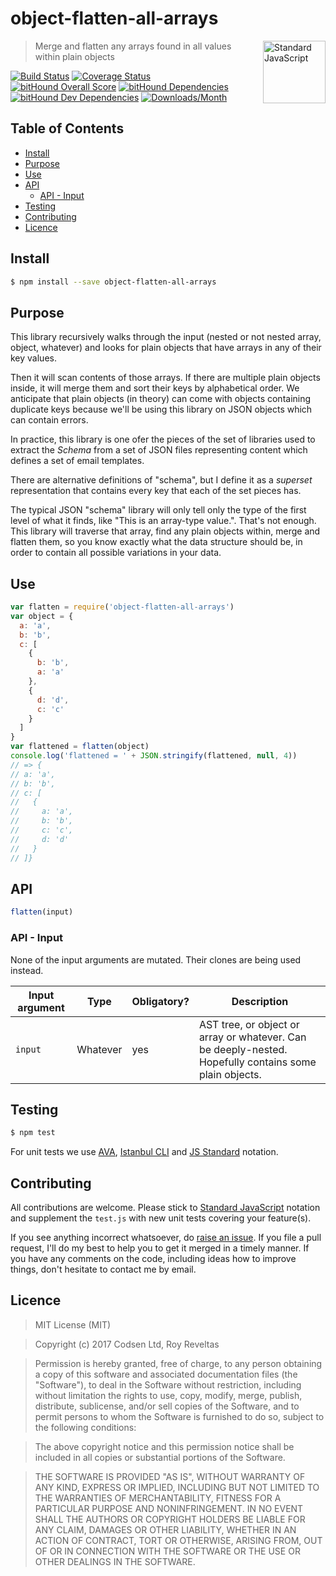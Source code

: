 # object-flatten-all-arrays

<a href="https://github.com/feross/standard" style="float: right; padding: 0 0 20px 20px;"><img src="https://cdn.rawgit.com/feross/standard/master/sticker.svg" alt="Standard JavaScript" width="100" align="right"></a>

> Merge and flatten any arrays found in all values within plain objects

[![Build Status][travis-img]][travis-url]
[![Coverage Status][cov-img]][cov-url]
[![bitHound Overall Score][overall-img]][overall-url]
[![bitHound Dependencies][deps-img]][deps-url]
[![bitHound Dev Dependencies][dev-img]][dev-url]
[![Downloads/Month][downloads-img]][downloads-url]

## Table of Contents

<!-- START doctoc generated TOC please keep comment here to allow auto update -->
<!-- DON'T EDIT THIS SECTION, INSTEAD RE-RUN doctoc TO UPDATE -->


- [Install](#install)
- [Purpose](#purpose)
- [Use](#use)
- [API](#api)
  - [API - Input](#api---input)
- [Testing](#testing)
- [Contributing](#contributing)
- [Licence](#licence)

<!-- END doctoc generated TOC please keep comment here to allow auto update -->

## Install

```sh
$ npm install --save object-flatten-all-arrays
```

## Purpose

This library recursively walks through the input (nested or not nested array, object, whatever) and looks for plain objects that have arrays in any of their key values.

Then it will scan contents of those arrays. If there are multiple plain objects inside, it will merge them and sort their keys by alphabetical order. We anticipate that plain objects (in theory) can come with objects containing duplicate keys because we'll be using this library on JSON objects which can contain errors.

In practice, this library is one ofer the pieces of the set of libraries used to extract the _Schema_ from a set of JSON files representing content which defines a set of email templates.

There are alternative definitions of "schema", but I define it as a _superset_ representation that contains every key that each of the set pieces has.

The typical JSON "schema" library will only tell only the type of the first level of what it finds, like "This is an array-type value.". That's not enough. This library will traverse that array, find any plain objects within, merge and flatten them, so you know exactly what the data structure should be, in order to contain all possible variations in your data.

## Use

```js
var flatten = require('object-flatten-all-arrays')
var object = {
  a: 'a',
  b: 'b',
  c: [
    {
      b: 'b',
      a: 'a'
    },
    {
      d: 'd',
      c: 'c'
    }
  ]
}
var flattened = flatten(object)
console.log('flattened = ' + JSON.stringify(flattened, null, 4))
// => {
// a: 'a',
// b: 'b',
// c: [
//   {
//     a: 'a',
//     b: 'b',
//     c: 'c',
//     d: 'd'
//   }
// ]}
```



## API

```js
flatten(input)
```

### API - Input

None of the input arguments are mutated. Their clones are being used instead.

Input argument           | Type           | Obligatory? | Description
-------------------------|----------------|-------------|-------------
`input`                  | Whatever       | yes         | AST tree, or object or array or whatever. Can be deeply-nested. Hopefully contains some plain objects.

## Testing

```bash
$ npm test
```

For unit tests we use [AVA](https://github.com/avajs/ava), [Istanbul CLI](https://github.com/istanbuljs/nyc) and [JS Standard](https://github.com/feross/standard) notation.

## Contributing

All contributions are welcome. Please stick to [Standard JavaScript](https://github.com/feross/standard) notation and supplement the `test.js` with new unit tests covering your feature(s).

If you see anything incorrect whatsoever, do [raise an issue](https://github.com/code-and-send/object-flatten-all-arrays/issues). If you file a pull request, I'll do my best to help you to get it merged in a timely manner. If you have any comments on the code, including ideas how to improve things, don't hesitate to contact me by email.

## Licence

> MIT License (MIT)

> Copyright (c) 2017 Codsen Ltd, Roy Reveltas

> Permission is hereby granted, free of charge, to any person obtaining a copy
of this software and associated documentation files (the "Software"), to deal
in the Software without restriction, including without limitation the rights
to use, copy, modify, merge, publish, distribute, sublicense, and/or sell
copies of the Software, and to permit persons to whom the Software is
furnished to do so, subject to the following conditions:

> The above copyright notice and this permission notice shall be included in all
copies or substantial portions of the Software.

> THE SOFTWARE IS PROVIDED "AS IS", WITHOUT WARRANTY OF ANY KIND, EXPRESS OR
IMPLIED, INCLUDING BUT NOT LIMITED TO THE WARRANTIES OF MERCHANTABILITY,
FITNESS FOR A PARTICULAR PURPOSE AND NONINFRINGEMENT. IN NO EVENT SHALL THE
AUTHORS OR COPYRIGHT HOLDERS BE LIABLE FOR ANY CLAIM, DAMAGES OR OTHER
LIABILITY, WHETHER IN AN ACTION OF CONTRACT, TORT OR OTHERWISE, ARISING FROM,
OUT OF OR IN CONNECTION WITH THE SOFTWARE OR THE USE OR OTHER DEALINGS IN THE
SOFTWARE.

[travis-img]: https://travis-ci.org/code-and-send/object-flatten-all-arrays.svg?branch=master
[travis-url]: https://travis-ci.org/code-and-send/object-flatten-all-arrays

[cov-img]: https://coveralls.io/repos/github/code-and-send/object-flatten-all-arrays/badge.svg?branch=master
[cov-url]: https://coveralls.io/github/code-and-send/object-flatten-all-arrays?branch=master

[overall-img]: https://www.bithound.io/github/code-and-send/object-flatten-all-arrays/badges/score.svg
[overall-url]: https://www.bithound.io/github/code-and-send/object-flatten-all-arrays

[deps-img]: https://www.bithound.io/github/code-and-send/object-flatten-all-arrays/badges/dependencies.svg
[deps-url]: https://www.bithound.io/github/code-and-send/object-flatten-all-arrays/master/dependencies/npm

[dev-img]: https://www.bithound.io/github/code-and-send/object-flatten-all-arrays/badges/devDependencies.svg
[dev-url]: https://www.bithound.io/github/code-and-send/object-flatten-all-arrays/master/dependencies/npm

[downloads-img]: https://img.shields.io/npm/dm/object-flatten-all-arrays.svg
[downloads-url]: https://www.npmjs.com/package/object-flatten-all-arrays
